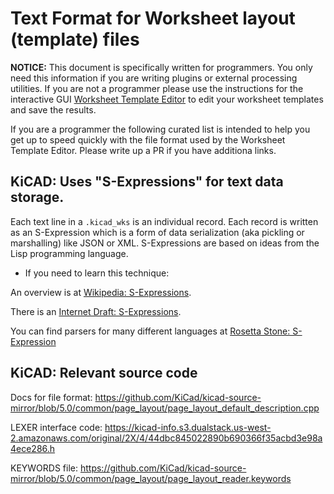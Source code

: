 # Text Format for Worksheet layout (template) files

**NOTICE:** This document is specifically written for programmers. You only need this information if you are writing plugins or external processing utilities. If you are not a programmer please use the instructions for the interactive GUI [Worksheet Template Editor](https://github.com/Sonophoto/KiCAD_docs/tree/master/worksheet_template_editor) to edit your worksheet templates and save the results.

If you are a programmer the following curated list is intended to help you get up to speed quickly with the file format used by the Worksheet Template Editor. Please write up a PR if you have additiona links.

## KiCAD: Uses "S-Expressions" for text data storage.

Each text line in a `.kicad_wks` is an individual record. Each record is written as an S-Expression which is a form of data serialization (aka pickling or marshalling) like JSON or XML. S-Expressions are based on ideas from the Lisp programming language. 

- If you need to learn this technique:

An overview is at [Wikipedia: S-Expressions](https://en.wikipedia.org/wiki/S-expression).

There is an [Internet Draft: S-Expressions]( http://people.csail.mit.edu/rivest/Sexp.txt).

You can find parsers for many different languages at [Rosetta Stone: S-Expression](http://rosettacode.org/wiki/S-Expressions)

## KiCAD: Relevant source code

Docs for file format: https://github.com/KiCad/kicad-source-mirror/blob/5.0/common/page_layout/page_layout_default_description.cpp

LEXER interface code: https://kicad-info.s3.dualstack.us-west-2.amazonaws.com/original/2X/4/44dbc845022890b690366f35acbd3e98a4ece286.h

KEYWORDS file: https://github.com/KiCad/kicad-source-mirror/blob/5.0/common/page_layout/page_layout_reader.keywords
